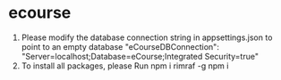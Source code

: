 # ecourse

1. Please modify the database connection string in appsettings.json to point to an empty database
"eCourseDBConnection": "Server=localhost;Database=eCourse;Integrated Security=true"
2. To install all packages, please Run
npm i rimraf -g
npm i


